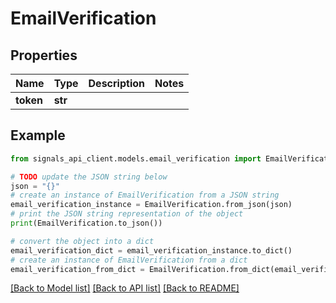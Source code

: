 # EmailVerification


## Properties

Name | Type | Description | Notes
------------ | ------------- | ------------- | -------------
**token** | **str** |  | 

## Example

```python
from signals_api_client.models.email_verification import EmailVerification

# TODO update the JSON string below
json = "{}"
# create an instance of EmailVerification from a JSON string
email_verification_instance = EmailVerification.from_json(json)
# print the JSON string representation of the object
print(EmailVerification.to_json())

# convert the object into a dict
email_verification_dict = email_verification_instance.to_dict()
# create an instance of EmailVerification from a dict
email_verification_from_dict = EmailVerification.from_dict(email_verification_dict)
```
[[Back to Model list]](../README.md#documentation-for-models) [[Back to API list]](../README.md#documentation-for-api-endpoints) [[Back to README]](../README.md)


